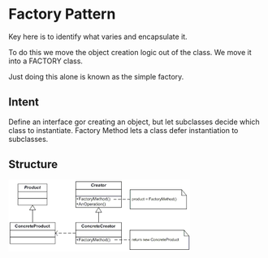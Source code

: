 # Factory Pattern

Key here is to identify what varies and encapsulate it. 

To do this we move the object creation logic out of the class. We move it into a FACTORY class.

Just doing this alone is known as the simple factory.

## Intent

Define an interface gor creating an object, but let subclasses decide which class to instantiate. Factory Method lets a class defer instantiation to subclasses.

## Structure

![mind factory](https://github.com/Tom-hayden/Notes/blob/master/DesignPatterns/factory/factoryMethod.png)
